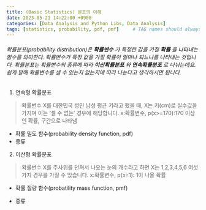 ```yaml
---
title: (Basic Statistics) 분포의 이해
date: 2023-05-21 14:22:00 +0900
categories: [Data Analysis and Python Libs, Data Analysis]
tags: [statistics, probability, pdf, pmf]     # TAG names should always be lowercase
--- 
```


###### 확률분포(probability distribution)은 __확률변수__ 가 특정한 값을 가질 __확률__ 을 나타내는 함수를 의미한다. 확률변수가 특정 값을 가질 확률이 얼마나 되느냐를 나타내는 것입니다. 확률분포는 확률변수의 종류에 따라 __이산확률분포__ 와 __연속확률분포__ 로 나뉘는데요. 쉽게 말해 확률변수를 셀 수 있는지 없는지에 따라 나눈다고 생각하시면 됩니다.

1. 연속형 확률분표
>  확률변수 X를 대한민국 성인 남성 평균 키라고 했을 때, X는 키(cm)로 실수값을 가지며 이는 ‘셀 수 없는’ 경우에 해당합니다. x:확률변수, p(x>=170):170 이상인 확률, 구간으로 나타냄
   * 확률 밀도 함수(probability density function, pdf)
   * 종류

2. 이산형 확률분포
> 확률변수 X를 주사위를 던져서 나오는 눈의 개수라고 하면 X는 1,2,3,4,5,6 여섯가지 경우를 가질 수 있습니다. x:확률변수, p(x=1): 1이 나올 확률
   * 확률 질량 함수(probatility mass function, pmf)
   <!-- <img src="_posts/img/Fair_dice_probability_distribution.jpg" width="450px" height="300px" title="pmf" alt="pmf"></img><br/> -->
   * 종류

